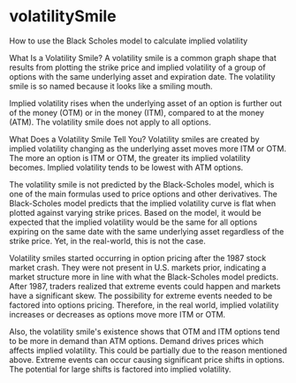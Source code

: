 # volatilitySmile
How to use the Black Scholes model to calculate implied volatility

What Is a Volatility Smile?
A volatility smile is a common graph shape that results from plotting the strike price and implied volatility of a group of options with the 
same underlying asset and expiration date. The volatility smile is so named because it looks like a smiling mouth.

Implied volatility rises when the underlying asset of an option is further out of 
the money (OTM) or in the money (ITM), compared to at the money (ATM). The volatility smile does not apply to all options.


What Does a Volatility Smile Tell You?
Volatility smiles are created by implied volatility changing as the underlying asset moves more ITM or OTM. The more an option is ITM or OTM, the greater its implied volatility becomes. Implied volatility tends to be lowest with ATM options.


The volatility smile is not predicted by the Black-Scholes model, which is one of the main formulas used to price options and other derivatives. The Black-Scholes model predicts that the implied volatility curve is flat when plotted against varying strike prices. Based on the model, it would be expected that the implied volatility would be the same for all options expiring on the same date with the same underlying asset regardless of the strike price. Yet, in the real-world, this is not the case.


Volatility smiles started occurring in option pricing after the 1987 stock market crash. They were not present in U.S. markets prior, indicating a market structure more in line with what the Black-Scholes model predicts. After 1987, traders realized that extreme events could happen and markets have a significant skew. The possibility for extreme events needed to be factored into options pricing. Therefore, in the real world, implied volatility increases or decreases as options move more ITM or OTM.

Also, the volatility smile's existence shows that OTM and ITM options tend to be more in demand than ATM options. Demand drives prices which affects implied volatility. This could be partially due to the reason mentioned above. Extreme events can occur causing significant price shifts in options. The potential for large shifts is factored into implied volatility.

